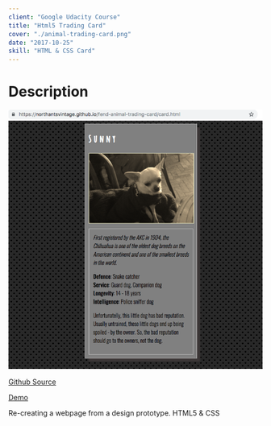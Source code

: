 ```yaml
---
client: "Google Udacity Course"
title: "Html5 Trading Card"
cover: "./animal-trading-card.png"
date: "2017-10-25"
skill: "HTML & CSS Card"
---
```

# Description

<img src="animal-trading-card.png">

[Github Source](https://github.com/northantsvintage/fend-animal-trading-card/)

[Demo](https://northantsvintage.github.io/fend-animal-trading-card/card.html)

Re-creating a webpage from a design prototype. HTML5 & CSS
